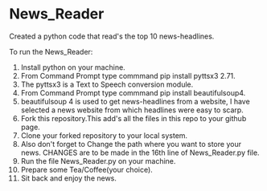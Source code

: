 # News_Reader
Created a python code that read's the top 10 news-headlines. 

To run the News_Reader:
1) Install python on your machine.
2) From Command Prompt type commmand pip install pyttsx3 2.71.
3) The pyttsx3 is a  Text to Speech conversion module.
4) From Command Prompt type commmand pip install beautifulsoup4.   
5) beautifulsoup 4 is used to get news-headlines from a website, I have selected a news website from which headlines were easy to scarp.
6) Fork this repository.This add's all the files in this repo to your github page.
7) Clone your forked repository to your local system.
8) Also don't forget to Change the path where you want to store your news. CHANGES are to be made in the 16th line of News_Reader.py file. 
9) Run the file News_Reader.py on your machine.
10) Prepare some Tea/Coffee(your choice).
11) Sit back and enjoy the news.
